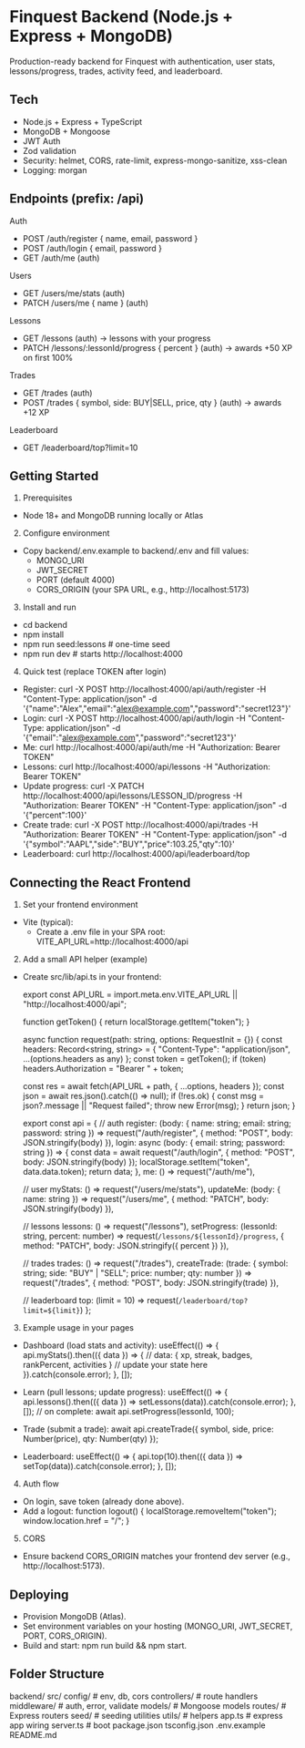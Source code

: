 # Finquest Backend (Node.js + Express + MongoDB)

Production-ready backend for Finquest with authentication, user stats, lessons/progress, trades, activity feed, and leaderboard.

## Tech
- Node.js + Express + TypeScript
- MongoDB + Mongoose
- JWT Auth
- Zod validation
- Security: helmet, CORS, rate-limit, express-mongo-sanitize, xss-clean
- Logging: morgan

## Endpoints (prefix: /api)
Auth
- POST /auth/register { name, email, password }
- POST /auth/login { email, password }
- GET /auth/me (auth)

Users
- GET /users/me/stats (auth)
- PATCH /users/me { name } (auth)

Lessons
- GET /lessons (auth) → lessons with your progress
- PATCH /lessons/:lessonId/progress { percent } (auth) → awards +50 XP on first 100%

Trades
- GET /trades (auth)
- POST /trades { symbol, side: BUY|SELL, price, qty } (auth) → awards +12 XP

Leaderboard
- GET /leaderboard/top?limit=10

## Getting Started

1) Prerequisites
- Node 18+ and MongoDB running locally or Atlas
2) Configure environment
- Copy backend/.env.example to backend/.env and fill values:
  - MONGO_URI
  - JWT_SECRET
  - PORT (default 4000)
  - CORS_ORIGIN (your SPA URL, e.g., http://localhost:5173)

3) Install and run
- cd backend
- npm install
- npm run seed:lessons   # one-time seed
- npm run dev            # starts http://localhost:4000

4) Quick test (replace TOKEN after login)
- Register:
  curl -X POST http://localhost:4000/api/auth/register -H "Content-Type: application/json" -d '{"name":"Alex","email":"alex@example.com","password":"secret123"}'
- Login:
  curl -X POST http://localhost:4000/api/auth/login -H "Content-Type: application/json" -d '{"email":"alex@example.com","password":"secret123"}'
- Me:
  curl http://localhost:4000/api/auth/me -H "Authorization: Bearer TOKEN"
- Lessons:
  curl http://localhost:4000/api/lessons -H "Authorization: Bearer TOKEN"
- Update progress:
  curl -X PATCH http://localhost:4000/api/lessons/LESSON_ID/progress -H "Authorization: Bearer TOKEN" -H "Content-Type: application/json" -d '{"percent":100}'
- Create trade:
  curl -X POST http://localhost:4000/api/trades -H "Authorization: Bearer TOKEN" -H "Content-Type: application/json" -d '{"symbol":"AAPL","side":"BUY","price":103.25,"qty":10}'
- Leaderboard:
  curl http://localhost:4000/api/leaderboard/top

## Connecting the React Frontend

1) Set your frontend environment
- Vite (typical):
  - Create a .env file in your SPA root: VITE_API_URL=http://localhost:4000/api

2) Add a small API helper (example)
- Create src/lib/api.ts in your frontend:

  export const API_URL = import.meta.env.VITE_API_URL || "http://localhost:4000/api";

  function getToken() {
    return localStorage.getItem("token");
  }

  async function request(path: string, options: RequestInit = {}) {
    const headers: Record<string, string> = { "Content-Type": "application/json", ...(options.headers as any) };
    const token = getToken();
    if (token) headers.Authorization = "Bearer " + token;

    const res = await fetch(API_URL + path, { ...options, headers });
    const json = await res.json().catch(() => null);
    if (!res.ok) {
      const msg = json?.message || "Request failed";
      throw new Error(msg);
    }
    return json;
  }

  export const api = {
    // auth
    register: (body: { name: string; email: string; password: string }) =>
      request("/auth/register", { method: "POST", body: JSON.stringify(body) }),
    login: async (body: { email: string; password: string }) => {
      const data = await request("/auth/login", { method: "POST", body: JSON.stringify(body) });
      localStorage.setItem("token", data.data.token);
      return data;
    },
    me: () => request("/auth/me"),

    // user
    myStats: () => request("/users/me/stats"),
    updateMe: (body: { name: string }) => request("/users/me", { method: "PATCH", body: JSON.stringify(body) }),

    // lessons
    lessons: () => request("/lessons"),
    setProgress: (lessonId: string, percent: number) =>
      request(`/lessons/${lessonId}/progress`, { method: "PATCH", body: JSON.stringify({ percent }) }),

    // trades
    trades: () => request("/trades"),
    createTrade: (trade: { symbol: string; side: "BUY" | "SELL"; price: number; qty: number }) =>
      request("/trades", { method: "POST", body: JSON.stringify(trade) }),

    // leaderboard
    top: (limit = 10) => request(`/leaderboard/top?limit=${limit}`)
  };

3) Example usage in your pages
- Dashboard (load stats and activity):
  useEffect(() => {
    api.myStats().then(({ data }) => {
      // data: { xp, streak, badges, rankPercent, activities }
      // update your state here
    }).catch(console.error);
  }, []);

- Learn (pull lessons; update progress):
  useEffect(() => {
    api.lessons().then(({ data }) => setLessons(data)).catch(console.error);
  }, []);
  // on complete:
  await api.setProgress(lessonId, 100);

- Trade (submit a trade):
  await api.createTrade({ symbol, side, price: Number(price), qty: Number(qty) });

- Leaderboard:
  useEffect(() => {
    api.top(10).then(({ data }) => setTop(data)).catch(console.error);
  }, []);

4) Auth flow
- On login, save token (already done above).
- Add a logout:
  function logout() { localStorage.removeItem("token"); window.location.href = "/"; }

5) CORS
- Ensure backend CORS_ORIGIN matches your frontend dev server (e.g., http://localhost:5173).

## Deploying
- Provision MongoDB (Atlas).
- Set environment variables on your hosting (MONGO_URI, JWT_SECRET, PORT, CORS_ORIGIN).
- Build and start: npm run build && npm start.

## Folder Structure
backend/
  src/
    config/       # env, db, cors
    controllers/  # route handlers
    middleware/   # auth, error, validate
    models/       # Mongoose models
    routes/       # Express routers
    seed/         # seeding utilities
    utils/        # helpers
    app.ts        # express app wiring
    server.ts     # boot
  package.json
  tsconfig.json
  .env.example
  README.md
